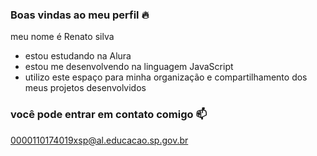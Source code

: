 ### Boas vindas ao meu perfil 🔥

meu nome é Renato silva

- estou estudando na Alura
- estou me desenvolvendo na linguagem JavaScript
- utilizo este espaço para minha organização e compartilhamento dos meus projetos desenvolvidos

### você pode entrar em contato comigo 📫

0000110174019xsp@al.educacao.sp.gov.br 


